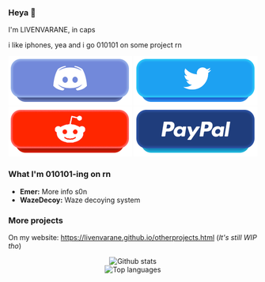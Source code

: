 ### Heya 👋
I'm LIVENVARANE, in caps

i like iphones, yea
and i go 010101 on some project rn

<p align=center>
  <a href="https://dsc.bio/france"><img src="https://raw.githubusercontent.com/LIVENVARANE/LIVENVARANE/main/images/discord.png" width="250" /></a>
  <a href="https://twitter.com/LivenOff"><img src="https://raw.githubusercontent.com/LIVENVARANE/LIVENVARANE/main/images/twitter.png" width="250" /></a>
  <a href="https://reddit.com/u/LVN_N"><img src="https://raw.githubusercontent.com/LIVENVARANE/LIVENVARANE/main/images/reddit.png" width="250" /></a>
  <a href="https://paypal.me/livendon"><img src="https://raw.githubusercontent.com/LIVENVARANE/LIVENVARANE/main/images/paypal.png" width="250" /></a>
</p>

### What I'm 010101-ing on rn
* __Emer:__ More info s0n
* __WazeDecoy:__ Waze decoying system
 

### More projects
On my website: https://livenvarane.github.io/otherprojects.html (_It's still WIP tho_)

<p align=center>
  <img alt="Github stats" src="https://github-readme-stats.vercel.app/api?username=LIVENVARANE&show_icons=true&count_private=true" />
  <br /><img alt="Top languages" src="https://github-readme-stats.vercel.app/api/top-langs/?username=LIVENVARANE&card_width=750" />
</p>
